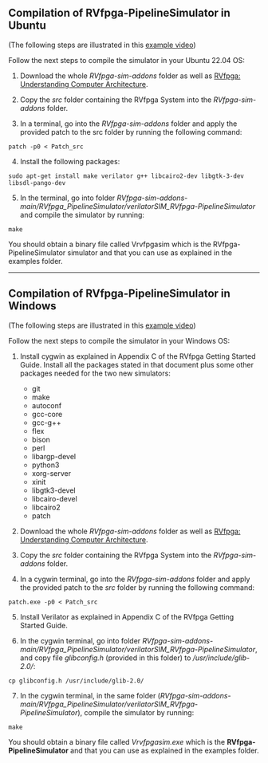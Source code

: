 ## **Compilation of RVfpga-PipelineSimulator in Ubuntu**

(The following steps are illustrated in this [example video](https://drive.google.com/file/d/18HBC6PZoAHl9H2Vwr7f_d41loH18VwgV/view?usp=share_link))

Follow the next steps to compile the simulator in your Ubuntu 22.04 OS:

1. Download the whole *RVfpga-sim-addons* folder as well as [RVfpga: Understanding Computer Architecture](https://university.imgtec.com/rvfpga-download-page-en/).

2. Copy the *src* folder containing the RVfpga System into the *RVfpga-sim-addons* folder.

3. In a terminal, go into the *RVfpga-sim-addons* folder and apply the provided patch to the src folder by running the following command:

```
patch -p0 < Patch_src
```

4. Install the following packages: 

```
sudo apt-get install make verilator g++ libcairo2-dev libgtk-3-dev libsdl-pango-dev
```

5. In the terminal, go into folder *RVfpga-sim-addons-main/RVfpga_PipelineSimulator/verilatorSIM_RVfpga-PipelineSimulator* and compile the simulator by running:

```
make
```

You should obtain a binary file called Vrvfpgasim which is the RVfpga-PipelineSimulator simulator and that you can use as explained in the examples folder.

___

## **Compilation of RVfpga-PipelineSimulator in Windows**

(The following steps are illustrated in this [example video](https://drive.google.com/file/d/1wMNF6T07eCiFiJzH4IhsWFmg4LTTfJ68/view?usp=sharing))

Follow the next steps to compile the simulator in your Windows OS:

1. Install cygwin as explained in Appendix C of the RVfpga Getting Started Guide. Install all the packages stated in that document plus some other packages needed for the two new simulators:

    * git
    * make 
    * autoconf
    * gcc-core 
    * gcc-g++ 
    * flex
    * bison
    * perl
    * libargp-devel
    * python3
    * xorg-server
    * xinit
    * libgtk3-devel
    * libcairo-devel
    * libcairo2
    * patch

2. Download the whole *RVfpga-sim-addons* folder as well as [RVfpga: Understanding Computer Architecture](https://university.imgtec.com/rvfpga-download-page-en/).

3. Copy the *src* folder containing the RVfpga System into the *RVfpga-sim-addons* folder.

4. In a cygwin terminal, go into the *RVfpga-sim-addons* folder and apply the provided patch to the *src* folder by running the following command:

```
patch.exe -p0 < Patch_src
```

5. Install Verilator as explained in Appendix C of the RVfpga Getting Started Guide.

6. In the cygwin terminal, go into folder *RVfpga-sim-addons-main/RVfpga_PipelineSimulator/verilatorSIM_RVfpga-PipelineSimulator*, and copy file *glibconfig.h* (provided in this folder) to */usr/include/glib-2.0/*:

```
cp glibconfig.h /usr/include/glib-2.0/
```

7. In the cygwin terminal, in the same folder (*RVfpga-sim-addons-main/RVfpga_PipelineSimulator/verilatorSIM_RVfpga-PipelineSimulator*), compile the simulator by running:

```
make
```

You should obtain a binary file called *Vrvfpgasim.exe* which is the **RVfpga-PipelineSimulator** and that you can use as explained in the examples folder.
